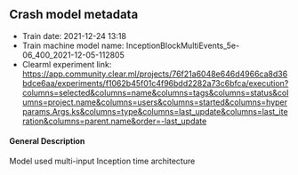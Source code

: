## Crash model metadata

- Train date: 2021-12-24 13:18
- Train machine model name: InceptionBlockMultiEvents_5e-06_400_2021-12-05-112805
- Clearml experiment link: https://app.community.clear.ml/projects/76f21a6048e646d4966ca8d36bdce6aa/experiments/f1062b45f01c4f96bdd2282a73c6bfca/execution?columns=selected&columns=name&columns=tags&columns=status&columns=project.name&columns=users&columns=started&columns=hyperparams.Args.ks&columns=type&columns=last_update&columns=last_iteration&columns=parent.name&order=-last_update

#### General Description
Model used multi-input Inception time architecture